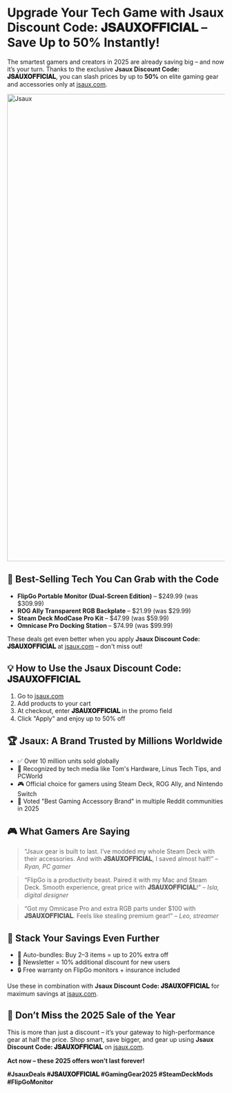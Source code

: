 <h1>Upgrade Your Tech Game with Jsaux Discount Code: 𝐉𝐒𝐀𝐔𝐗𝐎𝐅𝐅𝐈𝐂𝐈𝐀𝐋 – Save Up to 50% Instantly!</h1>
  <p>The smartest gamers and creators in 2025 are already saving big – and now it’s your turn. Thanks to the exclusive <strong>Jsaux Discount Code: 𝐉𝐒𝐀𝐔𝐗𝐎𝐅𝐅𝐈𝐂𝐈𝐀𝐋</strong>, you can slash prices by up to <strong>50%</strong> on elite gaming gear and accessories only at <a href="https://jsaux.com/?sca_ref=6495630.0D2QeoACQX" target="_blank">jsaux.com</a>.</p>
<img src="https://images.mirror-media.xyz/publication-images/BnfqZQnALFQoGvC3pqVVA.png?height=820&width=1640" alt="Jsaux" width="1080">
  <h2>🧲 Best-Selling Tech You Can Grab with the Code</h2>
  <ul>
    <li><strong>FlipGo Portable Monitor (Dual-Screen Edition)</strong> – $249.99 (was $309.99)</li>
    <li><strong>ROG Ally Transparent RGB Backplate</strong> – $21.99 (was $29.99)</li>
    <li><strong>Steam Deck ModCase Pro Kit</strong> – $47.99 (was $59.99)</li>
    <li><strong>Omnicase Pro Docking Station</strong> – $74.99 (was $99.99)</li>
  </ul>
  <p>These deals get even better when you apply <strong>Jsaux Discount Code: 𝐉𝐒𝐀𝐔𝐗𝐎𝐅𝐅𝐈𝐂𝐈𝐀𝐋</strong> at <a href="https://jsaux.com/?sca_ref=6495630.0D2QeoACQX" target="_blank">jsaux.com</a> – don't miss out!</p>

  <h2>💡 How to Use the Jsaux Discount Code: 𝐉𝐒𝐀𝐔𝐗𝐎𝐅𝐅𝐈𝐂𝐈𝐀𝐋</h2>
  <ol>
    <li>Go to <a href="https://jsaux.com/?sca_ref=6495630.0D2QeoACQX" target="_blank">jsaux.com</a></li>
    <li>Add products to your cart</li>
    <li>At checkout, enter <strong>𝐉𝐒𝐀𝐔𝐗𝐎𝐅𝐅𝐈𝐂𝐈𝐀𝐋</strong> in the promo field</li>
    <li>Click "Apply" and enjoy up to 50% off</li>
  </ol>

  <h2>🏆 Jsaux: A Brand Trusted by Millions Worldwide</h2>
  <ul>
    <li>✅ Over 10 million units sold globally</li>
    <li>🏅 Recognized by tech media like Tom's Hardware, Linus Tech Tips, and PCWorld</li>
    <li>🎮 Official choice for gamers using Steam Deck, ROG Ally, and Nintendo Switch</li>
    <li>🚀 Voted "Best Gaming Accessory Brand" in multiple Reddit communities in 2025</li>
  </ul>

  <h2>🎮 What Gamers Are Saying</h2>
  <blockquote>“Jsaux gear is built to last. I’ve modded my whole Steam Deck with their accessories. And with <strong>𝐉𝐒𝐀𝐔𝐗𝐎𝐅𝐅𝐈𝐂𝐈𝐀𝐋</strong>, I saved almost half!” – <em>Ryan, PC gamer</em></blockquote>
  <blockquote>“FlipGo is a productivity beast. Paired it with my Mac and Steam Deck. Smooth experience, great price with <strong>𝐉𝐒𝐀𝐔𝐗𝐎𝐅𝐅𝐈𝐂𝐈𝐀𝐋</strong>!” – <em>Isla, digital designer</em></blockquote>
  <blockquote>“Got my Omnicase Pro and extra RGB parts under $100 with <strong>𝐉𝐒𝐀𝐔𝐗𝐎𝐅𝐅𝐈𝐂𝐈𝐀𝐋</strong>. Feels like stealing premium gear!” – <em>Leo, streamer</em></blockquote>

  <h2>🎁 Stack Your Savings Even Further</h2>
  <ul>
    <li>🛒 Auto-bundles: Buy 2–3 items = up to 20% extra off</li>
    <li>📰 Newsletter = 10% additional discount for new users</li>
    <li>🔒 Free warranty on FlipGo monitors + insurance included</li>
  </ul>
  <p>Use these in combination with <strong>Jsaux Discount Code: 𝐉𝐒𝐀𝐔𝐗𝐎𝐅𝐅𝐈𝐂𝐈𝐀𝐋</strong> for maximum savings at <a href="https://jsaux.com/?sca_ref=6495630.0D2QeoACQX" target="_blank">jsaux.com</a>.</p>

  <h2>🚀 Don’t Miss the 2025 Sale of the Year</h2>
  <p>This is more than just a discount – it’s your gateway to high-performance gear at half the price. Shop smart, save bigger, and gear up using <strong>Jsaux Discount Code: 𝐉𝐒𝐀𝐔𝐗𝐎𝐅𝐅𝐈𝐂𝐈𝐀𝐋</strong> on <a href="https://jsaux.com/?sca_ref=6495630.0D2QeoACQX" target="_blank">jsaux.com</a>.</p>
  <p><strong>Act now – these 2025 offers won’t last forever!</strong></p>

  <p><strong>#JsauxDeals #𝐉𝐒𝐀𝐔𝐗𝐎𝐅𝐅𝐈𝐂𝐈𝐀𝐋 #GamingGear2025 #SteamDeckMods #FlipGoMonitor</strong></p>
</body>
</html>
